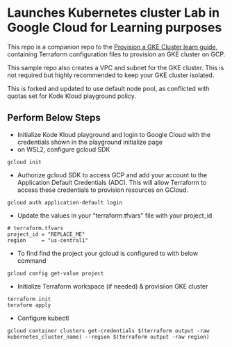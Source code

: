 # Launches Kubernetes cluster Lab in Google Cloud for Learning purposes

This repo is a companion repo to the [Provision a GKE Cluster learn guide](https://learn.hashicorp.com/terraform/kubernetes/provision-gke-cluster), containing Terraform configuration files to provision an GKE cluster on GCP.

This sample repo also creates a VPC and subnet for the GKE cluster. This is not
required but highly recommended to keep your GKE cluster isolated.

This is forked and updated to use default node pool, as conflicted with quotas set for Kode Kloud playground policy.

## Perform Below Steps

- Initialize Kode Kloud playground and login to Google Cloud with the credentials shown in the playground initialize page
- on WSL2, configure gcloud SDK

```
gcloud init
```
- Authorize gcloud SDK to access GCP and add your account to the Application Default Credentials (ADC). This will allow Terraform to access these credentials to provision resources on GCloud.

```
gcloud auth application-default login
```

- Update the values in your "terraform.tfvars" file with your project_id
```
# terraform.tfvars
project_id = "REPLACE_ME"
region     = "us-central1"
```

- To find find the project your gcloud is configured to with below command
```
gcloud config get-value project
```

- Initialize Terraform  workspace (if needed) & provisiion GKE cluster
```
terraform init
teraform apply
```

- Configure kubectl
```
gcloud container clusters get-credentials $(terraform output -raw kubernetes_cluster_name) --region $(terraform output -raw region)
```